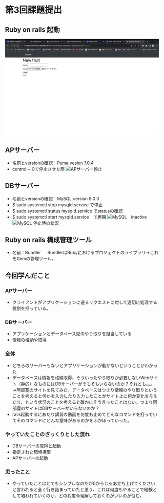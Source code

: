 # 第3回課題提出
## Ruby on rails 起動
![作動状況](images/lecture03-image1.png)

## APサーバー
* 名前とversionの確認：Puma vesion 7.0.4
* control + Cで停止させた際
![APサーバー停止](/lecture03-images/lecture03-image2.png)

## DBサーバー
* 名前とversionの確認：MySQL version 8.0.3
* $ sudo systemctl stop mysqld.service で停止
* $ sudo systemctl status mysqld.service でstatusの確認
* $ sudo systemctl start mysqld.service　で再開
![MySQL　inactive](/lecture03-images/lecture03-image3.png)
![MySQL 停止時の状況](/lecture03-images/lecture03-image4.png)

## Ruby on rails 構成管理ツール
* 名前：Bundler
　
BundlerはRubyにおけるプロジェクトのライブラリ→これをGemの管理ツール。

## 今回学んだこと
### APサーバー
* クライアントがアプリケーションに送るリクエストに対して適切に処理する役割を担っている。

### DBサーバー
* アプリケーションとデータベース間のやり取りを担当している
* 情報の格納や取得

### 全体
* どちらのサーバーもないとアプリケーションが動かないということがわかった
* データベースは情報を格納取得、そういったやり取りが必要しないWebサイト（静的）なものにはDBサーバーがそもそもいらないのか？それとも。。。
→阿部寛のサイトを見てみた。データベースはつまり情報のやり取りということを考えると何かを入力したり入力したことがサイト上に何か変化を与えたり、という状況のことを考えると確かにそう言ったことはない。つまり阿部寛のサイトはDBサーバーがいらないのか？
* rails起動するにあたり講習の動画を何度も止めてどんなコマンドを打っていてそのコマンドにどんな意味があるのかをふかぼっていった。

### やっていたことのざっくりとした流れ
* DBサーバーの取得と起動
* 指定された環境構築
* APサーバーの起動

### 思ったこと
* やっていたことはとてもシンプルなのだが0からじゃあ立ち上げてくださいと言われると全く行き詰まっていたと思う、これは何度もやることで経験として培われていくのか、どの程度今理解しておくのがいいのか悩む。


